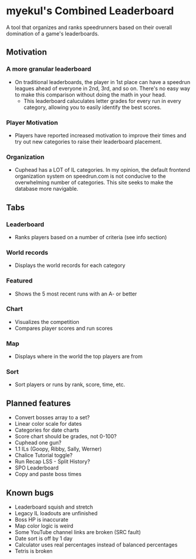 # myekul's Combined Leaderboard
A tool that organizes and ranks speedrunners based on their overall domination of a game's leaderboards.

## Motivation
### A more granular leaderboard
- On traditional leaderboards, the player in 1st place can have a speedrun leagues ahead of everyone in 2nd, 3rd, and so on. There's no easy way to make this comparison without doing the math in your head.
    - This leaderboard caluculates letter grades for every run in every category, allowing you to easily identify the best scores.
### Player Motivation
- Players have reported increased motivation to improve their times and try out new categories to raise their leaderboard placement.
### Organization
- Cuphead has a LOT of IL categories. In my opinion, the default frontend organization system on speedrun.com is not conducive to the overwhelming number of categories. This site seeks to make the database more navigable.

## Tabs
### Leaderboard
- Ranks players based on a number of criteria (see info section)

### World records
- Displays the world records for each category

### Featured
- Shows the 5 most recent runs with an A- or better

### Chart
- Visualizes the competition 
- Compares player scores and run scores

### Map
- Displays where in the world the top players are from

### Sort
- Sort players or runs by rank, score, time, etc.

## Planned features
- Convert bosses array to a set?
- Linear color scale for dates
- Categories for date charts
- Score chart should be grades, not 0-100?
- Cuphead one gun?
- 1.1 ILs (Goopy, Ribby, Sally, Werner)
- Chalice Tutorial toggle?
- Run Recap LSS - Split History?
- SPO Leaderboard
- Copy and paste boss times

## Known bugs
- Leaderboard squish and stretch
- Legacy IL loadouts are unfinished
- Boss HP is inaccurate
- Map color logic is weird
- Some YouTube channel links are broken (SRC fault)
- Date sort is off by 1 day
- Calculator uses real percentages instead of balanced percentages
- Tetris is broken